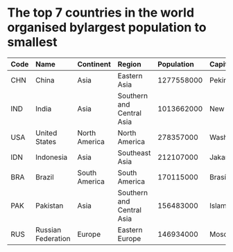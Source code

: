# The top 7 countries in the world organised bylargest population to smallest

| Code | Name | Continent | Region | Population | Capital |
| :--- | :--- | :--- | :--- | :--- | :--- |
|CHN|China|Asia|Eastern Asia|1277558000|Peking|
|IND|India|Asia|Southern and Central Asia|1013662000|New Delhi|
|USA|United States|North America|North America|278357000|Washington|
|IDN|Indonesia|Asia|Southeast Asia|212107000|Jakarta|
|BRA|Brazil|South America|South America|170115000|Brasília|
|PAK|Pakistan|Asia|Southern and Central Asia|156483000|Islamabad|
|RUS|Russian Federation|Europe|Eastern Europe|146934000|Moscow|
